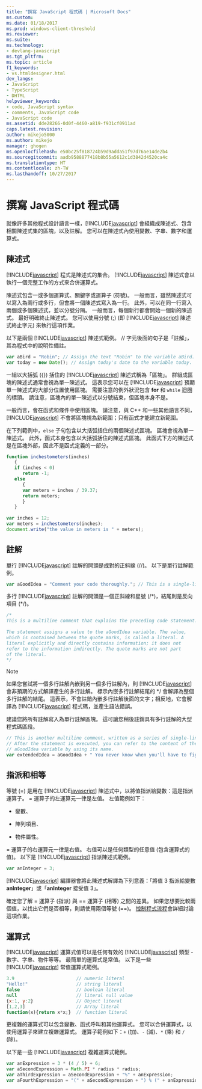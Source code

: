 ```yaml
---
title: "撰寫 JavaScript 程式碼 | Microsoft Docs"
ms.custom: 
ms.date: 01/18/2017
ms.prod: windows-client-threshold
ms.reviewer: 
ms.suite: 
ms.technology:
- devlang-javascript
ms.tgt_pltfrm: 
ms.topic: article
f1_keywords:
- vs.htmldesigner.html
dev_langs:
- JavaScript
- TypeScript
- DHTML
helpviewer_keywords:
- code, JavaScript syntax
- comments, JavaScript code
- JavaScript code
ms.assetid: dde28266-0d0f-4460-a819-f931cf0911ad
caps.latest.revision: 
author: mikejo5000
ms.author: mikejo
manager: ghogen
ms.openlocfilehash: e50bc25f818724b59d9adda51f97d76ae14de2b4
ms.sourcegitcommit: aadb9588877418b8b55a5612c1d3842d4520ca4c
ms.translationtype: HT
ms.contentlocale: zh-TW
ms.lasthandoff: 10/27/2017
---
```

# <a name="writing-javascript-code"></a>撰寫 JavaScript 程式碼
就像許多其他程式設計語言一樣，[!INCLUDE[javascript](../javascript/includes/javascript-md.md)] 會組織成陳述式、包含相關陳述式集的區塊，以及註解。 您可以在陳述式內使用變數、字串、數字和運算式。  
  
## <a name="statements"></a>陳述式  
 [!INCLUDE[javascript](../javascript/includes/javascript-md.md)] 程式是陳述式的集合。 [!INCLUDE[javascript](../javascript/includes/javascript-md.md)] 陳述式會以執行一個完整工作的方式來合併運算式。  
  
 陳述式包含一或多個運算式、關鍵字或運算子 (符號)。 一般而言，雖然陳述式可以寫入為兩行或多行，但會將一個陳述式寫入為一行。 此外，可以在同一行寫入兩個或多個陳述式，並以分號分隔。 一般而言，每個新行都會開始一個新的陳述式。 最好明確終止陳述式。 您可以使用分號 (;) (即 [!INCLUDE[javascript](../javascript/includes/javascript-md.md)] 陳述式終止字元) 來執行這項作業。  
  
 以下是兩個 [!INCLUDE[javascript](../javascript/includes/javascript-md.md)] 陳述式範例。 // 字元後面的句子是「註解」，其為程式中的說明性備註。  
  
```JavaScript  
var aBird = "Robin"; // Assign the text "Robin" to the variable aBird.  
var today = new Date(); // Assign today's date to the variable today.  
```  
  
 一組以大括弧 ({}) 括住的 [!INCLUDE[javascript](../javascript/includes/javascript-md.md)] 陳述式稱為「區塊」。 群組成區塊的陳述式通常會視為單一陳述式。 這表示您可以在 [!INCLUDE[javascript](../javascript/includes/javascript-md.md)] 預期單一陳述式的大部分位置使用區塊。 需要注意的例外狀況包含 **for** 和 `while` 迴圈的標頭。 請注意，區塊內的單一陳述式以分號結束，但區塊本身不是。  
  
 一般而言，會在函式和條件中使用區塊。 請注意，與 C++ 和一些其他語言不同，[!INCLUDE[javascript](../javascript/includes/javascript-md.md)] 不會將區塊視為新範圍；只有函式才能建立新範圍。  
  
 在下列範例中，`else` 子句包含以大括弧括住的兩個陳述式區塊。 區塊會視為單一陳述式。 此外，函式本身包含以大括弧括住的陳述式區塊。 此函式下方的陳述式是在區塊外部，因此不是函式定義的一部分。  
  
```JavaScript  
function inchestometers(inches)  
   {  
   if (inches < 0)  
      return -1;  
   else  
      {  
      var meters = inches / 39.37;  
      return meters;  
      }  
   }  
  
var inches = 12;  
var meters = inchestometers(inches);  
document.write("the value in meters is " + meters);  
```  
  
## <a name="comments"></a>註解  
 單行 [!INCLUDE[javascript](../javascript/includes/javascript-md.md)] 註解的開頭是成對的正斜線 (//)。 以下是單行註解範例。  
  
```JavaScript  
var aGoodIdea = "Comment your code thoroughly."; // This is a single-line comment.  
```  
  
 多行 [!INCLUDE[javascript](../javascript/includes/javascript-md.md)] 註解的開頭是一個正斜線和星號 (/*)，結尾則是反向項目 (\*/)。  
  
```JavaScript  
/*  
This is a multiline comment that explains the preceding code statement.  
  
The statement assigns a value to the aGoodIdea variable. The value,   
which is contained between the quote marks, is called a literal. A   
literal explicitly and directly contains information; it does not   
refer to the information indirectly. The quote marks are not part   
of the literal.  
*/  
```  
  
> [!NOTE]
>  如果您嘗試將一個多行註解內嵌到另一個多行註解內，則 [!INCLUDE[javascript](../javascript/includes/javascript-md.md)] 會非預期的方式解譯產生的多行註解。 標示內嵌多行註解結尾的 */ 會解譯為整個多行註解的結尾。 這表示，不會註銷內嵌多行註解後面的文字；相反地，它會解譯為 [!INCLUDE[javascript](../javascript/includes/javascript-md.md)] 程式碼，並產生語法錯誤。  
  
 建議您將所有註解寫入為單行註解區塊。 這可讓您稍後註銷具有多行註解的大型程式碼區段。  
  
```JavaScript  
// This is another multiline comment, written as a series of single-line comments.  
// After the statement is executed, you can refer to the content of the   
// aGoodIdea variable by using its name.  
var extendedIdea = aGoodIdea + " You never know when you'll have to figure out what it does.";  
```  
  
## <a name="assignments-and-equality"></a>指派和相等  
 等號 (=) 是用在 [!INCLUDE[javascript](../javascript/includes/javascript-md.md)] 陳述式中，以將值指派給變數：這是指派運算子。 = 運算子的左運算元一律是左值。 左值範例如下：  
  
-   變數、  
  
-   陣列項目、  
  
-   物件屬性。  
  
 = 運算子的右運算元一律是右值。 右值可以是任何類型的任意值 (包含運算式的值)。 以下是 [!INCLUDE[javascript](../javascript/includes/javascript-md.md)] 指派陳述式範例。  
  
```JavaScript  
var anInteger = 3;  
```  
  
 [!INCLUDE[javascript](../javascript/includes/javascript-md.md)] 編譯器會將此陳述式解譯為下列意義：「將值 3 指派給變數 **anInteger**」或「**anInteger** 接受值 3」。  
  
 確定您了解 = 運算子 (指派) 與 == 運算子 (相等) 之間的差異。 如果您想要比較兩個值，以找出它們是否相等，則請使用兩個等號 (==)。 [控制程式流程](../javascript/controlling-program-flow-javascript.md)會詳細討論這項作業。  
  
## <a name="expressions"></a>運算式  
 [!INCLUDE[javascript](../javascript/includes/javascript-md.md)] 運算式值可以是任何有效的 [!INCLUDE[javascript](../javascript/includes/javascript-md.md)] 類型 - 數字、字串、物件等等。 最簡單的運算式是常值。 以下是一些 [!INCLUDE[javascript](../javascript/includes/javascript-md.md)] 常值運算式範例。  
  
```JavaScript  
3.9                       // numeric literal  
"Hello!"                  // string literal  
false                     // boolean literal  
null                      // literal null value  
{x:1, y:2}                // Object literal  
[1,2,3]                   // Array literal  
function(x){return x*x;}  // function literal  
```  
  
 更複雜的運算式可以包含變數、函式呼叫和其他運算式。 您可以合併運算式，以使用運算子來建立複雜運算式。 運算子範例如下：`+` (加)、`-` (減)、`*` (乘) 和 `/` (除)。  
  
 以下是一些 [!INCLUDE[javascript](../javascript/includes/javascript-md.md)] 複雜運算式範例。  
  
```JavaScript  
var anExpression = 3 * (4 / 5) + 6;  
var aSecondExpression = Math.PI * radius * radius;  
var aThirdExpression = aSecondExpression + "%" + anExpression;  
var aFourthExpression = "(" + aSecondExpression + ") % (" + anExpression + ")";  
```